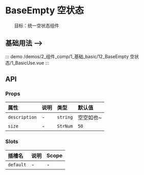 # BaseEmpty 空状态

&emsp;&emsp;目标：统一空状态组件
## 基础用法 -->



::: demo 
/demos/2_组件_comp/1_基础_basic/12_BaseEmpty 空状态/1_BasicUse.vue
:::


## API 

### Props

|属性|说明|类型|默认值|
|:---|:---|:---|:---|
|`description`|-|`string`|空空如也~|
|`size`|-|`StrNum`|`50`|

### Slots

|插槽名|说明|Scope|
|:---|:---|:---|
|`default`|-|-|
